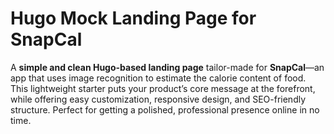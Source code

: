 # Hugo Mock Landing Page for SnapCal

A **simple and clean Hugo-based landing page** tailor-made for **SnapCal**—an app that uses image recognition to estimate the calorie content of food. This lightweight starter puts your product’s core message at the forefront, while offering easy customization, responsive design, and SEO-friendly structure. Perfect for getting a polished, professional presence online in no time.
